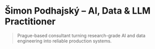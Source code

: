 
# Šimon Podhajský – AI, Data & LLM Practitioner

> Prague-based consultant turning research-grade AI and data engineering into reliable production systems.
